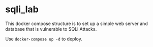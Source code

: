 # sqli_lab

This docker compose structure is to set up a simple web server and database that is vulnerable to SQLi Attacks.

Use `docker-compose up -d` to deploy.
